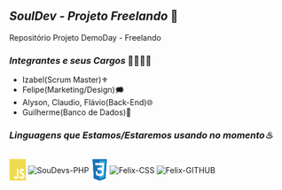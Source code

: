 ## _SoulDev - Projeto Freelando_ 👾
Repositório Projeto DemoDay - Freelando

 ### _Integrantes e seus Cargos_ 👩‍💻👨‍💻
 
- Izabel(Scrum Master)⚜
- Felipe(Marketing/Design)🗯
- Alyson, Claudio, Flávio(Back-End)🌐
- Guilherme(Banco de Dados)💾

 ### _Linguagens que Estamos/Estaremos usando no momento♨_

<div style="display: inline_block"><br>
    <img align="center" alt="Felix-JS" height="40" width="30" src= "https://raw.githubusercontent.com/devicons/devicon/master/icons/javascript/javascript-plain.svg">
    <img align="center" alt="SouDevs-PHP" height="40" width="30" src="https://raw.githubusercontent.com/jmnote/z-icons/master/svg/php.svg"
    <img align="center" alt="Felix-HTML" height="40" width="30" src="https://raw.githubusercontent.com/devicons/devicon/master/icons/html5/html5-original.svg">
    <img align="center" alt="Felix-CSS" height="40" width="30" src="https://raw.githubusercontent.com/devicons/devicon/master/icons/css3/css3-original.svg">
     <img align="center" alt="Felix-CSS" height="40" width="30" src="https://raw.githubusercontent.com/jmnote/z-icons/master/svg/bootstrap.svg"
    <img align="center" alt="Felix-GIT" height="40" width="30" src="https://raw.githubusercontent.com/jmnote/z-icons/master/svg/git.svg">
    <img align="center" alt="Felix-GITHUB" height="40" width="30" src="https://raw.githubusercontent.com/jmnote/z-icons/master/svg/github.svg">
  </div>

